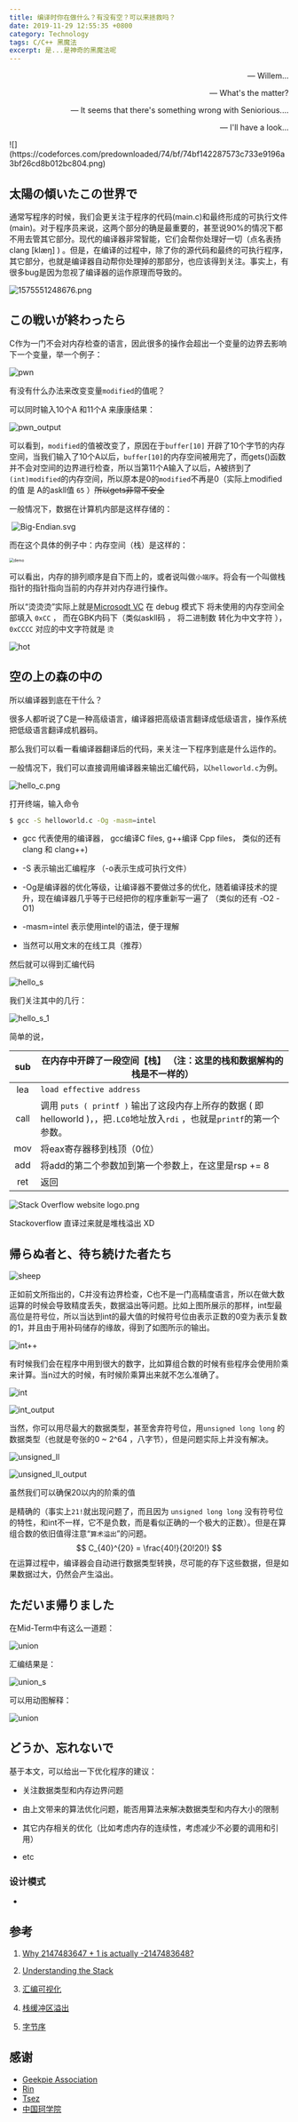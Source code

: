 ```yaml
---
title: 编译时你在做什么？有没有空？可以来拯救吗？
date: 2019-11-29 12:55:35 +0800
category: Technology
tags: C/C++ 黑魔法
excerpt: 是...是神奇的黑魔法呢
---
```


<p align="right">— Willem...</p>
<p align="right">— What's the matter?</p>
<p align="right">— It seems that there's something wrong with Seniorious....</p>
<p align="right">— I'll have a look...</p>
![](https://codeforces.com/predownloaded/74/bf/74bf142287573c733e9196a3bf26cd8b012bc804.png)



## 太陽の傾いたこの世界で

通常写程序的时候，我们会更关注于程序的代码(main.c)和最终形成的可执行文件(main)。对于程序员来说，这两个部分的确是最重要的，甚至说90%的情况下都不用去管其它部分。现代的编译器非常智能，它们会帮你处理好一切（点名表扬 clang  [klæŋ]  ) 。但是，在编译的过程中，除了你的源代码和最终的可执行程序，其它部分，也就是编译器自动帮你处理掉的那部分，也应该得到关注。事实上，有很多bug是因为忽视了编译器的运作原理而导致的。



![1575551248676.png](https://i.loli.net/2019/12/05/xXSCbpR1ckPz79W.png)	

##   この戦いが終わったら 

C作为一门不会对内存检查的语言，因此很多的操作会超出一个变量的边界去影响下一个变量，举一个例子：

![pwn](/assets/img/2019/Workshop/pwn.png)		

有没有什么办法来改变变量`modified`的值呢？

可以同时输入10个A 和11个A 来康康结果：



![pwn_output](/assets/img/2019/Workshop/pwn_output.png)



可以看到，`modified`的值被改变了，原因在于`buffer[10]` 开辟了10个字节的内存空间，当我们输入了10个A以后，`buffer[10]`的内存空间被用完了，而gets()函数并不会对空间的边界进行检查，所以当第11个A输入了以后，A被挤到了`(int)modified`的内存空间，所以原本是0的`modified`不再是0（实际上modified的值 是 A的askll值 `65` ）<del>所以gets非常不安全</del>



一般情况下，数据在计算机内部是这样存储的：

​			 ![Big-Endian.svg](https://upload.wikimedia.org/wikipedia/commons/thumb/e/ed/Little-Endian.svg/560px-Little-Endian.svg.png) 

而在这个具体的例子中：内存空间（栈）是这样的：

<img src="/assets/img/2019/Workshop/demo.jpg" alt="demo" style="zoom:50%;" />



可以看出，内存的排列顺序是自下而上的，或者说叫做`小端序`。将会有一个叫做栈指针的指针指向当前的内存并对内存进行操作。



所以“烫烫烫”实际上就是[Microsodt VC]( https://aka.ms/pill ) 在 debug 模式下 将未使用的内存空间全部填入 `0xCC` ， 而在GBK内码下（类似askll码 ， 将二进制数 转化为中文字符 ）， `0xCCCC` 对应的中文字符就是 `烫` 



![hot](\assets\img\2019\Workshop\hot.jpg)

##   空の上の森の中の 

所以编译器到底在干什么？

很多人都听说了C是一种高级语言，编译器把高级语言翻译成低级语言，操作系统把低级语言翻译成机器码。

那么我们可以看一看编译器翻译后的代码，来关注一下程序到底是什么运作的。

一般情况下，我们可以直接调用编译器来输出汇编代码，以`helloworld.c`为例。



![hello_c.png](https://i.loli.net/2019/12/05/5kwmUpTeyH8K1tS.png)

打开终端，输入命令

```bash
$ gcc -S helloworld.c -Og -masm=intel
```

 

- gcc 代表使用的编译器， gcc编译C files, g++编译 Cpp files， 类似的还有clang 和 clang++)

- -S 表示输出汇编程序   （-o表示生成可执行文件）

- -Og是编译器的优化等级，让编译器不要做过多的优化，随着编译技术的提升，现在编译器几乎等于已经把你的程序重新写一遍了  （类似的还有 -O2 -O1)

- -masm=intel 表示使用intel的语法，便于理解 

- 当然可以用文末的在线工具（推荐）

  

然后就可以得到汇编代码

![hello_s](/assets/img/2019/Workshop/hello_s.png)

我们关注其中的几行：

![hello_s_1](/assets/img/2019/Workshop/hello_s_1.png)

简单的说，

| sub  | 在内存中开辟了一段空间【栈】 （注：这里的栈和数据解构的栈是不一样的） |
| :--: | ------------------------------------------------------------ |
| lea  | `load effective address`                                     |
| call | 调用 `puts ( printf )` 输出了这段内存上所存的数据 ( 即helloworld )，，把`.LC0`地址放入`rdi` ，也就是`printf`的第一个参数。 |
| mov  | 将eax寄存器移到栈顶（0位）                                   |
| add | 将add的第二个参数加到第一个参数上，在这里是rsp += 8 |
| ret | 返回 |



 ![Stack Overflow website logo.png](https://upload.wikimedia.org/wikipedia/zh/9/95/Stack_Overflow_website_logo.png) 

Stackoverflow 直译过来就是堆栈溢出 XD

##  帰らぬ者と、待ち続けた者たち 

![sheep](/assets/img/2019/Workshop/sheep.jpg)

​		正如前文所指出的，C并没有边界检查，C也不是一门高精度语言，所以在做大数运算的时候会导致精度丢失，数据溢出等问题。比如上图所展示的那样，int型最高位是符号位，所以当达到int的最大值的时候符号位由表示正数的0变为表示复数的1，并且由于用补码储存的缘故，得到了如图所示的输出。

![int++](/assets/img/2019/Workshop/int++.png)

​		有时候我们会在程序中用到很大的数字，比如算组合数的时候有些程序会使用阶乘来计算。当n过大的时候，有时候阶乘算出来就不怎么准确了。

![int](/assets/img/2019/Workshop/int.png)

![int_output](/assets/img/2019/Workshop/int_output.png)

当然，你可以用尽最大的数据类型，甚至舍弃符号位，用`unsigned long long` 的数据类型（也就是夸张的0 ~ 2^64 ，八字节），但是问题实际上并没有解决。

![unsigned_ll](/assets/img/2019/Workshop/unsigned_ll.png)

![unsigned_ll_output](/assets/img/2019/Workshop/unsigned_ll_output.png)

虽然我们可以确保20以内的阶乘的值

是精确的（事实上`21!`就出现问题了，而且因为 `unsigned long long` 没有符号位的特性，和int不一样，它不是负数，而是看似正确的一个极大的正数）。但是在算组合数的依旧值得注意“`算术溢出`”的问题。
$$
C_{40}^{20} = \frac{40!}{20!20!}
$$
在运算过程中，编译器会自动进行数据类型转换，尽可能的存下这些数据，但是如果数据过大，仍然会产生溢出。



##   ただいま帰りました 

在Mid-Term中有这么一道题：

![union](/assets/img/2019/Workshop/union.png)

汇编结果是：

![union_s](/assets/img/2019/Workshop/union_s.png)

可以用动图解释：

![union](/assets/img/2019/Workshop/union.gif)

##  どうか、忘れないで 

基于本文，可以给出一下优化程序的建议：

- 关注数据类型和内存边界问题

- 由上文带来的算法优化问题，能否用算法来解决数据类型和内存大小的限制

- 其它内存相关的优化（比如考虑内存的连续性，考虑减少不必要的调用和引用）

- etc

### 设计模式

- 





## 参考

1. [Why 2147483647 + 1 is actually -2147483648?](https://stackoverflow.com/questions/48160580/why-2147483647-1-is-actually-2147483648)

2. [Understanding the Stack](https://www.youtube.com/watch?v=pOOivAJ63DM)

3. [汇编可视化](https://godbolt.org/ )

4. [栈缓冲区溢出](https://zh.wikipedia.org/wiki/%E6%A0%88%E7%BC%93%E5%86%B2%E5%8C%BA%E6%BA%A2%E5%87%BA)

5. [字节序](https://zh.wikipedia.org/wiki/%E5%AD%97%E8%8A%82%E5%BA%8F) 

   

## 感谢

- [Geekpie Association](https://github.com/ShanghaitechGeekPie)
- [Rin](https://github.com/shinohara-rin)
- [Tsez](https://github.com/Tsezz)
- [中国珂学院](https://www.chtholly.ac.cn/)

